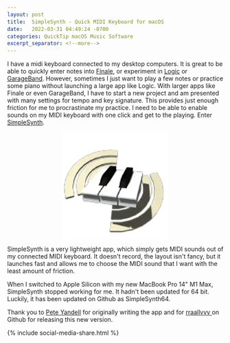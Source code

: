 ```yaml
---
layout: post
title:  SimpleSynth - Quick MIDI Keyboard for macOS
date:   2022-03-31 04:49:24 -0700
categories: QuickTip macOS Music Software
excerpt_separator: <!--more-->
---
```


I have a midi keyboard connected to my desktop computers. It is great to be able to quickly enter notes into [Finale](https://www.finalemusic.com), or experiment in [Logic](https://www.apple.com/logic-pro/) or [GarageBand](https://www.apple.com/mac/garageband/). However, sometimes I just want to play a few notes or practice some piano without launching a large app like Logic. <!--more--> With larger apps like Finale or even GarageBand, I have to start a new project and am presented with many settings for tempo and key signature. This provides just enough friction for me to procrastinate my practice. I need to be able to enable sounds on my MIDI keyboard with one click and get to the playing. Enter [SimpleSynth](https://github.com/lllucius/simplesynth64). 

![SimpleSynth Icon][image-1]

SimpleSynth is a very lightweight app, which simply gets MIDI sounds out of my connected MIDI keyboard. It doesn't record, the layout isn't fancy, but it launches fast and allows me to choose the MIDI sound that I want with the least amount of friction. 

When I switched to Apple Silicon with my new MacBook Pro 14" M1 Max, SimpleSynth stopped working for me. It hadn't been updated for 64 bit. Luckily, it has been updated on Github as SimpleSynth64. 

Thank you to [Pete Yandell](http://notahat.com/simplesynth) for originally writing the app and for [rraallvvv ](https://github.com/rraallvv/simplesynth.git) on Github for releasing this new version.

{% include social-media-share.html %}

[image-1]: /assets/simplesynth_icon.png

<style type="text/css">
    img {
        display: block;
        margin-left: auto;
        margin-right: auto;
        width: 250px;
    }
</style>

<script src="https://giscus.app/client.js"
        data-repo="adamsappletech/adamsappletech.github.io"
        data-repo-id="R_kgDOK5uboQ"
        data-category="General"
        data-category-id="DIC_kwDOK5uboc4CbzPX"
        data-mapping="pathname"
        data-strict="0"
        data-reactions-enabled="1"
        data-emit-metadata="0"
        data-input-position="bottom"
        data-theme="preferred_color_scheme"
        data-lang="en"
        crossorigin="anonymous"
        async>
</script>